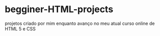 # begginer-HTML-projects
projetos criado por mim enquanto avanço no meu atual curso online de HTML 5 e CSS

